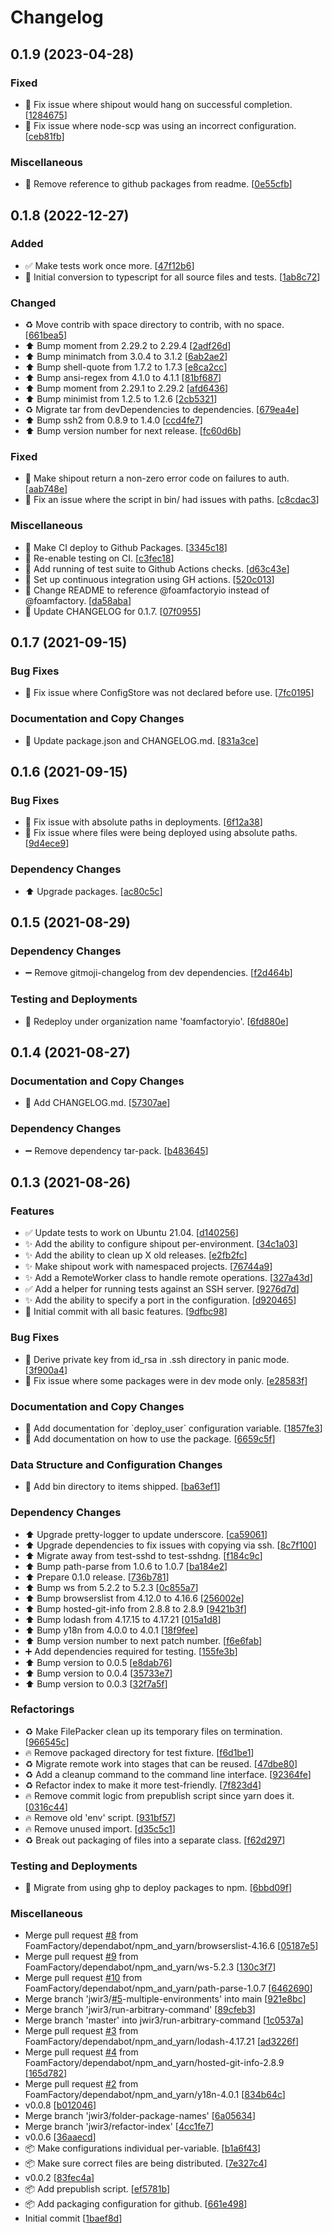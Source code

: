 # Changelog

<a name="0.1.9"></a>
## 0.1.9 (2023-04-28)

### Fixed

- 🐛 Fix issue where shipout would hang on successful completion. [[1284675](https://github.com/foamfactory/shipout/commit/12846751248069af1b6968dc6966df54a9d8abec)]
- 🐛 Fix issue where node-scp was using an incorrect configuration. [[ceb81fb](https://github.com/foamfactory/shipout/commit/ceb81fb99f9222d6c49e7a3aa44fcc10fb76d259)]

### Miscellaneous

- 📖 Remove reference to github packages from readme. [[0e55cfb](https://github.com/foamfactory/shipout/commit/0e55cfb9431dcd46ba0ea794d24f531d130d5b45)]


<a name="0.1.8"></a>
## 0.1.8 (2022-12-27)

### Added

- ✅ Make tests work once more. [[47f12b6](https://github.com/foamfactory/shipout/commit/47f12b618ec3fe39b8d49b12fff0dd70e0b37a1e)]
- 🎉 Initial conversion to typescript for all source files and tests. [[1ab8c72](https://github.com/foamfactory/shipout/commit/1ab8c72dac21e20ceebd5b90bf1f6d20b7b716c1)]

### Changed

- ♻️ Move contrib with space directory to contrib, with no space. [[661bea5](https://github.com/foamfactory/shipout/commit/661bea53248312fc2027c063bc95b6a9390a9c93)]
- ⬆️ Bump moment from 2.29.2 to 2.29.4 [[2adf26d](https://github.com/foamfactory/shipout/commit/2adf26dc5f481e3b105643b301448746c550b242)]
- ⬆️ Bump minimatch from 3.0.4 to 3.1.2 [[6ab2ae2](https://github.com/foamfactory/shipout/commit/6ab2ae21aacd78c0f7d261379129ed3670a30a5c)]
- ⬆️ Bump shell-quote from 1.7.2 to 1.7.3 [[e8ca2cc](https://github.com/foamfactory/shipout/commit/e8ca2cca79e874c10f302e80278414abc623f02a)]
- ⬆️ Bump ansi-regex from 4.1.0 to 4.1.1 [[81bf687](https://github.com/foamfactory/shipout/commit/81bf687e0291e239ece9af62f3547b685b731aff)]
- ⬆️ Bump moment from 2.29.1 to 2.29.2 [[afd6436](https://github.com/foamfactory/shipout/commit/afd6436e9923cf484cfe601c6531da7008eb41ec)]
- ⬆️ Bump minimist from 1.2.5 to 1.2.6 [[2cb5321](https://github.com/foamfactory/shipout/commit/2cb532156cd887ad5c75b64c33c2a7e9cac2254e)]
- ♻️ Migrate tar from devDependencies to dependencies. [[679ea4e](https://github.com/foamfactory/shipout/commit/679ea4e3a14fcc85a22a1a1f14243f6c45a3bf2f)]
- ⬆️ Bump ssh2 from 0.8.9 to 1.4.0 [[ccd4fe7](https://github.com/foamfactory/shipout/commit/ccd4fe769d1d343c14ba628e2126f024e409aa00)]
- ⬆️ Bump version number for next release. [[fc60d6b](https://github.com/foamfactory/shipout/commit/fc60d6bcfa3ceb107c9b3bb08ab3be842e62ff79)]

### Fixed

- 🐛 Make shipout return a non-zero error code on failures to auth. [[aab748e](https://github.com/foamfactory/shipout/commit/aab748e7c110ee02995f0f9b3fac7c39278a172e)]
- 🐛 Fix an issue where the script in bin/ had issues with paths. [[c8cdac3](https://github.com/foamfactory/shipout/commit/c8cdac393fd2e1e072ac7689fce428fbd602fb2f)]

### Miscellaneous

-  :robot: Make CI deploy to Github Packages. [[3345c18](https://github.com/foamfactory/shipout/commit/3345c1829449aa8389536c13dea6b3163740ca61)]
-  :robot: Re-enable testing on CI. [[c3fec18](https://github.com/foamfactory/shipout/commit/c3fec1816481f3805712658231cdc6704979e347)]
-  :robot: Add running of test suite to Github Actions checks. [[d63c43e](https://github.com/foamfactory/shipout/commit/d63c43e73b02dd493a774f5eef582f6a7518a62b)]
-  :robot: Set up continuous integration using GH actions. [[520c013](https://github.com/foamfactory/shipout/commit/520c013d2068bfe7c2b663998027d71719374982)]
- 📖 Change README to reference @foamfactoryio instead of @foamfactory. [[da58aba](https://github.com/foamfactory/shipout/commit/da58aba741377eb1d56f4600f44ba8ae4131fde8)]
- 📖 Update CHANGELOG for 0.1.7. [[07f0955](https://github.com/foamfactory/shipout/commit/07f09554642a419993d28f3ddb792a66e2c6f25d)]

<a name="0.1.7"></a>
## 0.1.7 (2021-09-15)

### Bug Fixes

- 🐛 Fix issue where ConfigStore was not declared before use. [[7fc0195](https://github.com/FoamFactory/shipout/commit/7fc01955ad9f6f6f2beb96ace39cbffb87ae6006)]

### Documentation and Copy Changes

- 📖 Update package.json and CHANGELOG.md. [[831a3ce](https://github.com/FoamFactory/shipout/commit/831a3ce43fa2e33e2078446e0e04c51f77a6f72d)]


<a name="0.1.6"></a>
## 0.1.6 (2021-09-15)

### Bug Fixes

- 🐛 Fix issue with absolute paths in deployments. [[6f12a38](https://github.com/foamfactory/shipout/commit/6f12a3842b329eac0b691aa78fc9658018085c25)]
- 🐛 Fix issue where files were being deployed using absolute paths. [[9d4ece9](https://github.com/foamfactory/shipout/commit/9d4ece91e8ce8df0bde52e3c305d406ffc03d145)]

### Dependency Changes

- ⬆️ Upgrade packages. [[ac80c5c](https://github.com/foamfactory/shipout/commit/ac80c5c5c39288f4f73882a92b9dab787ddf56e4)]


<a name="0.1.5"></a>
## 0.1.5 (2021-08-29)

### Dependency Changes

- ➖ Remove gitmoji-changelog from dev dependencies. [[f2d464b](https://github.com/foamfactory/shipout/commit/f2d464b1ff1ab0460ea7b9b91c3cc8a1a6d8e787)]

### Testing and Deployments

- 🚀 Redeploy under organization name &#x27;foamfactoryio&#x27;. [[6fd880e](https://github.com/foamfactory/shipout/commit/6fd880e5ae4bc60c23c2604dde1213e747a45128)]


<a name="0.1.4"></a>
## 0.1.4 (2021-08-27)

### Documentation and Copy Changes

- 📖 Add CHANGELOG.md. [[57307ae](https://github.com/foamfactory/shipout/commit/57307ae1b8f77e57eba2e77f0aaebae51af61202)]

### Dependency Changes

- ➖ Remove dependency tar-pack. [[b483645](https://github.com/foamfactory/shipout/commit/b48364526b1a67a8b5322f2273e51369929288f5)]


<a name="0.1.3"></a>
## 0.1.3 (2021-08-26)

### Features

- ✅ Update tests to work on Ubuntu 21.04. [[d140256](https://github.com/foamfactory/shipout/commit/d140256c8bbdeb06f5aef1ce7d18b2cd8a21025f)]
- ✨ Add the ability to configure shipout per-environment. [[34c1a03](https://github.com/foamfactory/shipout/commit/34c1a036d47dcd4d67314399081b52ba97da291a)]
- ✨ Add the ability to clean up X old releases. [[e2fb2fc](https://github.com/foamfactory/shipout/commit/e2fb2fc8a8bc262e2a0e12c03fa97e122954e407)]
- ✨ Make shipout work with namespaced projects. [[76744a9](https://github.com/foamfactory/shipout/commit/76744a9676264fc8a128c5de2a5629d35869451d)]
- ✨ Add a RemoteWorker class to handle remote operations. [[327a43d](https://github.com/foamfactory/shipout/commit/327a43d5ff7a9c0d149774b56e6e6cb67c05f61e)]
- ✅ Add a helper for running tests against an SSH server. [[9276d7d](https://github.com/foamfactory/shipout/commit/9276d7d164ef505606bf0dfe6e9da6c8190b3b79)]
- ✨ Add the ability to specify a port in the configuration. [[d920465](https://github.com/foamfactory/shipout/commit/d920465587b538893008a9a98f550b2eecb7aa47)]
- 🎉 Initial commit with all basic features. [[9dfbc98](https://github.com/foamfactory/shipout/commit/9dfbc98f2f1b59e88745ba4e9ffee2b4b986b1b4)]

### Bug Fixes

- 🐛 Derive private key from id_rsa in .ssh directory in panic mode. [[3f900a4](https://github.com/foamfactory/shipout/commit/3f900a4515218425d9df2014f6eca6dcc4437daa)]
- 🐛 Fix issue where some packages were in dev mode only. [[e28583f](https://github.com/foamfactory/shipout/commit/e28583fd7acf262ffa57f7012bae0061546a6566)]

### Documentation and Copy Changes

- 📖 Add documentation for &#x60;deploy_user&#x60; configuration variable. [[1857fe3](https://github.com/foamfactory/shipout/commit/1857fe34d3ae8091c5cc8138f2dc62a992ea8e03)]
- 📖 Add documentation on how to use the package. [[6659c5f](https://github.com/foamfactory/shipout/commit/6659c5fa293b1ee806112cd4fd8b4f7fb489c57e)]

### Data Structure and Configuration Changes

- 🔧 Add bin directory to items shipped. [[ba63ef1](https://github.com/foamfactory/shipout/commit/ba63ef125c7750239d2b05a12fcc7abd84000b9d)]

### Dependency Changes

- ⬆️ Upgrade pretty-logger to update underscore. [[ca59061](https://github.com/foamfactory/shipout/commit/ca59061fe4d6aa9a4b9cd05b67015620b392e466)]
- ⬆️ Upgrade dependencies to fix issues with copying via ssh. [[8c7f100](https://github.com/foamfactory/shipout/commit/8c7f10098bc384491625bcc77dfab9ff0cc65bc1)]
- ⬆️ Migrate away from test-sshd to test-sshdng. [[f184c9c](https://github.com/foamfactory/shipout/commit/f184c9cea0163476d808a7a41005b9285ad7483a)]
- ⬆️ Bump path-parse from 1.0.6 to 1.0.7 [[ba184e2](https://github.com/foamfactory/shipout/commit/ba184e2750f72014cc074362ce3a3b5c7b65034f)]
- ⬆️ Prepare 0.1.0 release. [[736b781](https://github.com/foamfactory/shipout/commit/736b781ac93273d3c801a7c5e2ca272369c6beb7)]
- ⬆️ Bump ws from 5.2.2 to 5.2.3 [[0c855a7](https://github.com/foamfactory/shipout/commit/0c855a7ddb7add2c45c1c7834129fc03e2ec3d2b)]
- ⬆️ Bump browserslist from 4.12.0 to 4.16.6 [[256002e](https://github.com/foamfactory/shipout/commit/256002e741735e0bf8930e602571657b9bfb64d0)]
- ⬆️ Bump hosted-git-info from 2.8.8 to 2.8.9 [[9421b3f](https://github.com/foamfactory/shipout/commit/9421b3f6b342cd610cd675de6a10ec9456093ac4)]
- ⬆️ Bump lodash from 4.17.15 to 4.17.21 [[015a1d8](https://github.com/foamfactory/shipout/commit/015a1d8349c145e6d8aca89ccdaec639a9879eeb)]
- ⬆️ Bump y18n from 4.0.0 to 4.0.1 [[18f9fee](https://github.com/foamfactory/shipout/commit/18f9fee23fbe1c68dd641409ff844a06b8cf23a5)]
- ⬆️ Bump version number to next patch number. [[f6e6fab](https://github.com/foamfactory/shipout/commit/f6e6fabc413c05c883de91247f93f6f56fc47db5)]
- ➕ Add dependencies required for testing. [[155fe3b](https://github.com/foamfactory/shipout/commit/155fe3bee998c3fd8fd6186ca8439e050783fdc0)]
- ⬆️ Bump version to 0.0.5 [[e8dab76](https://github.com/foamfactory/shipout/commit/e8dab768434e919bef26ea38f6c5417c45237c7b)]
- ⬆️ Bump version to 0.0.4 [[35733e7](https://github.com/foamfactory/shipout/commit/35733e73382c72e4b914199cd2cd153e3b7789a0)]
- ⬆️ Bump version to 0.0.3 [[32f7a5f](https://github.com/foamfactory/shipout/commit/32f7a5f9af0f1ff50e15c9f3ae513034e0ddc7f9)]

### Refactorings

- ♻️ Make FilePacker clean up its temporary files on termination. [[966545c](https://github.com/foamfactory/shipout/commit/966545c3794159dda38601c28d6ffdc033e5f020)]
- 🔥 Remove packaged directory for test fixture. [[f6d1be1](https://github.com/foamfactory/shipout/commit/f6d1be1e72dded3c576eadf0b06d87317f0977ee)]
- ♻️ Migrate remote work into stages that can be reused. [[47dbe80](https://github.com/foamfactory/shipout/commit/47dbe80370c4ed568d0dd7858369b596ed049ce2)]
- ♻️ Add a cleanup command to the command line interface. [[92364fe](https://github.com/foamfactory/shipout/commit/92364fec94e49f83f84d635ef436c42a426f38b0)]
- ♻️ Refactor index to make it more test-friendly. [[7f823d4](https://github.com/foamfactory/shipout/commit/7f823d48ca418cceba0d41049a23a0e706c5f777)]
- 🔥 Remove commit logic from prepublish script since yarn does it. [[0316c44](https://github.com/foamfactory/shipout/commit/0316c4449cba2af0ef8ed7b2ec161207aa8715bd)]
- 🔥 Remove old &#x27;env&#x27; script. [[931bf57](https://github.com/foamfactory/shipout/commit/931bf57edcf7b5a6370c086e0fa1d476b0e51148)]
- 🔥 Remove unused import. [[d35c5c1](https://github.com/foamfactory/shipout/commit/d35c5c1e6644d0122bbb1871d7485e77e4a679e2)]
- ♻️ Break out packaging of files into a separate class. [[f62d297](https://github.com/foamfactory/shipout/commit/f62d297d8bb0b4df524bbf62b5ff1050710bcb34)]

### Testing and Deployments

- 🚀 Migrate from using ghp to deploy packages to npm. [[6bbd09f](https://github.com/foamfactory/shipout/commit/6bbd09f8c9ffeab856904938f809e53f7ebef8ef)]

### Miscellaneous

-  Merge pull request [#8](https://github.com/foamfactory/shipout/issues/8) from FoamFactory/dependabot/npm_and_yarn/browserslist-4.16.6 [[05187e5](https://github.com/foamfactory/shipout/commit/05187e52e77bfd616f81c9da3851c8cd32553740)]
-  Merge pull request [#9](https://github.com/foamfactory/shipout/issues/9) from FoamFactory/dependabot/npm_and_yarn/ws-5.2.3 [[130c3f7](https://github.com/foamfactory/shipout/commit/130c3f7a851a4e14175f0fb86c3d4580c33586aa)]
-  Merge pull request [#10](https://github.com/foamfactory/shipout/issues/10) from FoamFactory/dependabot/npm_and_yarn/path-parse-1.0.7 [[6462690](https://github.com/foamfactory/shipout/commit/6462690940e990fd380d608b2f42a42f2967e23a)]
-  Merge branch &#x27;jwir3/[#5](https://github.com/foamfactory/shipout/issues/5)-multiple-environments&#x27; into main [[921e8bc](https://github.com/foamfactory/shipout/commit/921e8bc63155144000f508071ac2bb35884176b4)]
-  Merge branch &#x27;jwir3/run-arbitrary-command&#x27; [[89cfeb3](https://github.com/foamfactory/shipout/commit/89cfeb32d6af3a7d2d53938e8b898517947f4504)]
-  Merge branch &#x27;master&#x27; into jwir3/run-arbitrary-command [[1c0537a](https://github.com/foamfactory/shipout/commit/1c0537ab8e0f5a0af883efd6c7c6449e2a3def3d)]
-  Merge pull request [#3](https://github.com/foamfactory/shipout/issues/3) from FoamFactory/dependabot/npm_and_yarn/lodash-4.17.21 [[ad3226f](https://github.com/foamfactory/shipout/commit/ad3226fe2865d450a9f591e31955035dec9c4bfb)]
-  Merge pull request [#4](https://github.com/foamfactory/shipout/issues/4) from FoamFactory/dependabot/npm_and_yarn/hosted-git-info-2.8.9 [[165d782](https://github.com/foamfactory/shipout/commit/165d782392ced1d90a93ada04b06be81d5e1a593)]
-  Merge pull request [#2](https://github.com/foamfactory/shipout/issues/2) from FoamFactory/dependabot/npm_and_yarn/y18n-4.0.1 [[834b64c](https://github.com/foamfactory/shipout/commit/834b64c5651782bd7f19c38c85ecc501a90f0d04)]
-  v0.0.8 [[b012046](https://github.com/foamfactory/shipout/commit/b012046221ceb0f657b8a049dc10011b50c405be)]
-  Merge branch &#x27;jwir3/folder-package-names&#x27; [[6a05634](https://github.com/foamfactory/shipout/commit/6a0563422cc29d2da08f632d6a81375af506059b)]
-  Merge branch &#x27;jwir3/refactor-index&#x27; [[4cc1fe7](https://github.com/foamfactory/shipout/commit/4cc1fe76ffede515998ebc79d090f2bc993b1545)]
-  v0.0.6 [[36aaecd](https://github.com/foamfactory/shipout/commit/36aaecd2c87909e3ffd53ec7a0d5a8256d5cc014)]
- 📦 Make configurations individual per-variable. [[b1a6f43](https://github.com/foamfactory/shipout/commit/b1a6f43d76802645f620616b2060a70f78181906)]
- 📦 Make sure correct files are being distributed. [[7e327c4](https://github.com/foamfactory/shipout/commit/7e327c4161b12b2a2a1933eddb600e73552bd9b4)]
-  v0.0.2 [[83fec4a](https://github.com/foamfactory/shipout/commit/83fec4a2569e4b4d5d8580b823946a53959930b7)]
- 📦 Add prepublish script. [[ef5781b](https://github.com/foamfactory/shipout/commit/ef5781b6633a92d9e05ebccffa9d60a2b7a3cb3f)]
- 📦 Add packaging configuration for github. [[661e498](https://github.com/foamfactory/shipout/commit/661e498e75a6af86fc66f7602b0a23ff19689441)]
-  Initial commit [[1baef8d](https://github.com/foamfactory/shipout/commit/1baef8dc503600c281b2c917425990e674f8eea2)]


